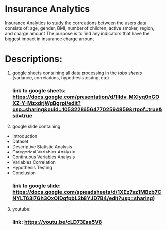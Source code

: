 # Insurance Analytics

Insurance Analytics to study the correlations between the users data consists of: age, gender, BMI, number of children, active smoker, region, and charge amount
The purpose is to find any indicators that have the biggest impact in insurance charge amount

# Descriptions:

1. google sheets containing all data processing in the _tabs sheets_ (variance, correlations, hypothesis testing, etc)

   ### link to google sheets: https://docs.google.com/presentation/d/1IIdv_MXlyq0nGOXZ-Y-MzxdrjWgBgrpi/edit?usp=sharing&ouid=105322865647702594859&rtpof=true&sd=true

2. google slide containing

- Introduction
- Dataset
- Descriptive Statistic Analysis
- Categorical Variables Analysis
- Continuous Variables Analysis
- Variables Correlation
- Hypothesis Testing
- Conclusion
  ### link to google slide: https://docs.google.com/spreadsheets/d/1XEz7sz1MBzb7CNYLT63i7Gh3OxOlDqfpbL2b8YJD7B4/edit?usp=sharing)

3. youtube:
   ### link: https://youtu.be/cLD73Eae5V8
